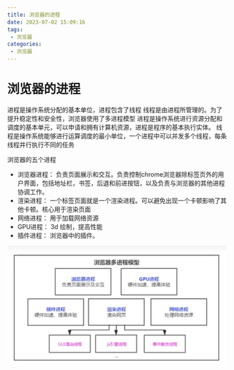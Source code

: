 ```yaml
---
title: 浏览器的进程
date: 2023-07-02 15:09:16
tags:
 - 浏览器
categories:
 - 浏览器
---
```



# 浏览器的进程

进程是操作系统分配的基本单位，进程包含了线程
线程是由进程所管理的。为了提升稳定性和安全性，浏览器使用了多进程模型
进程是操作系统进行资源分配和调度的基本单元，可以申请和拥有计算机资源，进程是程序的基本执行实体。
线程是操作系统能够进行运算调度的最小单位，一个进程中可以并发多个线程，每条线程并行执行不同的任务

浏览器的五个进程
* 浏览器进程： 负责页面展示和交互。负责控制chrome浏览器除标签页外的用户界面，包括地址栏，书签，后退和前进按钮，以及负责与浏览器的其他进程协调工作。
* 渲染进程： 一个标签页面就是一个渲染进程。可以避免出现一个卡顿影响了其他卡顿。核心用于渲染页面
* 网络进程： 用于加载网络资源
* GPU进程： 3d 绘制，提高性能
* 插件进程： 浏览器中的插件。


![Alt text](./%E6%B5%8F%E8%A7%88%E5%99%A8%E7%9A%84%E8%BF%9B%E7%A8%8B/image.png)